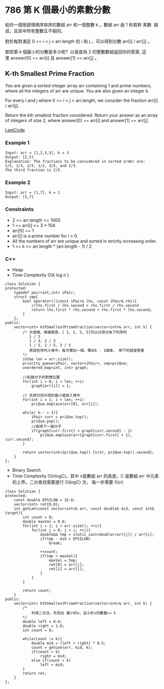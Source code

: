 # 786 第 K 個最小的素數分數

給你一個按遞增順序排序的數組 arr 和一個整數 k 。數組 arr 由 1 和若幹 素數  組成，且其中所有整數互不相同。

對於每對滿足 0 <= i < j < arr.length 的 i 和 j ，可以得到分數 arr[i] / arr[j] 。

那麽第 k 個最小的分數是多少呢?  以長度為 2 的整數數組返回你的答案, 這里 answer[0] == arr[i] 且 answer[1] == arr[j] 。

##  K-th Smallest Prime Fraction

You are given a sorted integer array arr containing 1 and prime numbers, where all the integers of arr are unique. You are also given an integer k.

For every i and j where 0 <= i < j < arr.length, we consider the fraction arr[i] / arr[j].

Return the kth smallest fraction considered. Return your answer as an array of integers of size 2, where answer[0] == arr[i] and answer[1] == arr[j].

[LeetCode](https://leetcode-cn.com/problems/k-th-smallest-prime-fraction/)

### Example 1

```
Input: arr = [1,2,3,5], k = 3
Output: [2,5]
Explanation: The fractions to be considered in sorted order are:
1/5, 1/3, 2/5, 1/2, 3/5, and 2/3.
The third fraction is 2/5.
```

### Example 2

```
Input: arr = [1,7], k = 1
Output: [1,7]
```

### Constraints

* 2 <= arr.length <= 1000
* 1 <= arr[i] <= 3 * 104
* arr[0] == 1
* arr[i] is a prime number for i > 0.
* All the numbers of arr are unique and sorted in strictly increasing order.
* 1 <= k <= arr.length * (arr.length - 1) / 2

### C++ 

* Heap
* Time Complexity O(k log n )

```
class Solution {
protected:
    typedef pair<int,int> iPair;
    struct cmp{
        bool operator()(const iPair& lhs, const iPair& rhs){
            //lhs.first / lhs.second > rhs.first / rhs.second
            return lhs.first * rhs.second > rhs.first * lhs.second;
        }
    };
public:
    vector<int> kthSmallestPrimeFraction(vector<int>& arr, int k) {
        /* 大根堆，根據題意，[ 1, 2, 3, 5]可以分母分為下列序列
           1 / 2
           1 / 3, 2 / 3
           1 / 5, 2 / 5, 3 / 5
           將這些序列入堆中，每次彈出一個，彈出k - 1個後， 剩下的就是答案 
        */
        int&& len = arr.size();
        priority_queue<iPair, vector<iPair>, cmp>priQue;
        unordered_map<int, int> graph;

        //紀錄分子的對應位置
        for(int i = 0; i < len; ++i)
            graph[arr[i]] = i;        

        // 先將分同分母的最小值放入堆中
        for(int i = 1; i < len; ++i)
            priQue.emplace(arr[0], arr[i]);
        
        while( k-- > 1){
            iPair curr = priQue.top();
            priQue.pop();
            //取得下一個分子
            if(graph[curr.first] < graph[curr.second] - 1)
                priQue.emplace(arr[graph[curr.first] + 1], curr.second);
        }

        return vector<int>{priQue.top().first, priQue.top().second};
    }
};
```
* Binary Search
* Time Complexity O(nlogC)，其中 n是數組 arr 的長度，C 是數組 arr 中元素的上界。二分查找需要進行 O(logC) 次，
每一步需要 O(n) 

```
class Solution {
protected:
    const double EPSILON = 1E-8;
    vector<int> ret{0,0};
    int getLen(const vector<int>& arr, const double& mid, const int& target){
        int count = 0;
        double maxVal = 0.0;
        for(int i = 1; i < arr.size(); ++i){
            for(int j = 0; j < i; ++j){
                double&& tmp = static_cast<double>(arr[j]) / arr[i];
                if(tmp - mid > EPSILON)
                    break;
                    
                ++count;
                if(tmp > maxVal){
                    maxVal = tmp;
                    ret[0] = arr[j];
                    ret[1] = arr[i];
                }                
            }
        }

        return count;
    }
public:
    vector<int> kthSmallestPrimeFraction(vector<int>& arr, int k) {
        /*
            利用二分法，先找出 最小的x，且小於x的數量>= k
        */
        double left = 0.0;
        double right = 1.0;
        int count = 0;

        while(count != k){
            double mid = (left + right) * 0.5;
            count = getLen(arr, mid, k);
            if(count > k)
                right = mid;
            else if(count < k)
                left = mid;
        }
        return ret;
    }
};
```
